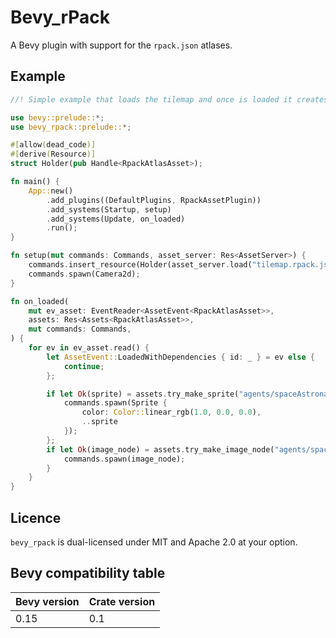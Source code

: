 # Bevy_rPack

A Bevy plugin with support for the `rpack.json` atlases.

## Example

```rust
//! Simple example that loads the tilemap and once is loaded it creates a sprite with it.

use bevy::prelude::*;
use bevy_rpack::prelude::*;

#[allow(dead_code)]
#[derive(Resource)]
struct Holder(pub Handle<RpackAtlasAsset>);

fn main() {
    App::new()
        .add_plugins((DefaultPlugins, RpackAssetPlugin))
        .add_systems(Startup, setup)
        .add_systems(Update, on_loaded)
        .run();
}

fn setup(mut commands: Commands, asset_server: Res<AssetServer>) {
    commands.insert_resource(Holder(asset_server.load("tilemap.rpack.json")));
    commands.spawn(Camera2d);
}

fn on_loaded(
    mut ev_asset: EventReader<AssetEvent<RpackAtlasAsset>>,
    assets: Res<Assets<RpackAtlasAsset>>,
    mut commands: Commands,
) {
    for ev in ev_asset.read() {
        let AssetEvent::LoadedWithDependencies { id: _ } = ev else {
            continue;
        };

        if let Ok(sprite) = assets.try_make_sprite("agents/spaceAstronauts_005") {
            commands.spawn(Sprite {
                color: Color::linear_rgb(1.0, 0.0, 0.0),
                ..sprite
            });
        };
        if let Ok(image_node) = assets.try_make_image_node("agents/spaceShips_006") {
            commands.spawn(image_node);
        }
    }
}
```

## Licence

`bevy_rpack` is dual-licensed under MIT and Apache 2.0 at your option.

## Bevy compatibility table

Bevy version | Crate version
--- | ---
0.15 | 0.1
